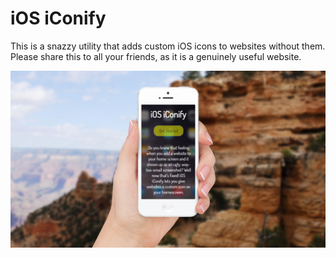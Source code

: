 # iOS iConify
This is a snazzy utility that adds custom iOS icons to websites without them.
Please share this to all your friends, as it is a genuinely useful website.

![iOS iConify mockup](img/mockup1.png)
